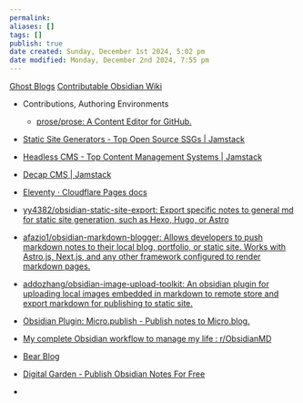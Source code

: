 ```yaml
---
permalink:
aliases: []
tags: []
publish: true
date created: Sunday, December 1st 2024, 5:02 pm
date modified: Monday, December 2nd 2024, 7:55 pm
---
```


[Ghost Blogs](../🕸️%20UNSTRUCTURED/Ghost%20Blogs/Ghost%20Blogs.md)
[Contributable Obsidian Wiki](../Contributable%20Obsidian%20Wiki/Contributable%20Obsidian%20Wiki.md)

- Contributions, Authoring Environments
	- [prose/prose: A Content Editor for GitHub.](https://github.com/prose/prose) 

- [Static Site Generators - Top Open Source SSGs | Jamstack](https://jamstack.org/generators/ "Static Site Generators - Top Open Source SSGs | Jamstack")
- [Headless CMS - Top Content Management Systems | Jamstack](https://jamstack.org/headless-cms/ "Headless CMS - Top Content Management Systems | Jamstack")
- [Decap CMS | Jamstack](https://jamstack.org/headless-cms/decap-cms/ "Decap CMS | Jamstack")
- [Eleventy · Cloudflare Pages docs](https://developers.cloudflare.com/pages/framework-guides/deploy-an-eleventy-site/ "Eleventy · Cloudflare Pages docs")
- [yy4382/obsidian-static-site-export: Export specific notes to general md for static site generation, such as Hexo, Hugo, or Astro](https://github.com/yy4382/obsidian-static-site-export "yy4382/obsidian-static-site-export: Export specific notes to general md for static site generation, such as Hexo, Hugo, or Astro")
- [afazio1/obsidian-markdown-blogger: Allows developers to push markdown notes to their local blog, portfolio, or static site. Works with Astro.js, Next.js, and any other framework configured to render markdown pages.](https://github.com/afazio1/obsidian-markdown-blogger "afazio1/obsidian-markdown-blogger: Allows developers to push markdown notes to their local blog, portfolio, or static site. Works with Astro.js, Next.js, and any other framework configured to render markdown pages.")
- [addozhang/obsidian-image-upload-toolkit: An obsidian plugin for uploading local images embedded in markdown to remote store and export markdown for publishing to static site.](https://github.com/addozhang/obsidian-image-upload-toolkit "addozhang/obsidian-image-upload-toolkit: An obsidian plugin for uploading local images embedded in markdown to remote store and export markdown for publishing to static site.")
- [Obsidian Plugin: Micro.publish - Publish notes to Micro.blog.](https://obsidian-plugin-stats.vercel.app/plugins/microblog-publish-plugin)
- [My complete Obsidian workflow to manage my life : r/ObsidianMD](https://www.reddit.com/r/ObsidianMD/comments/15j3mb9/my_complete_obsidian_workflow_to_manage_my_life/)
- [Bear Blog](https://bearblog.dev/)
- [Digital Garden - Publish Obsidian Notes For Free](https://dg-docs.ole.dev/)
- 